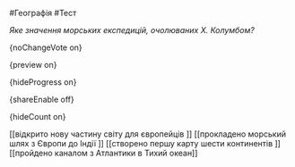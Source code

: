 #Географія #Тест

*Яке значення морських експедицій, очолюваних Х. Колумбом?*

{noChangeVote on}

{preview on}

{hideProgress on}

{shareEnable off}

{hideCount on}

[[відкрито нову частину світу для європейців ]]
[[прокладено морський шлях з Європи до Індії ]]
[[створено першу карту шести континентів ]]
[[пройдено каналом з Атлантики в Тихий океан]]
